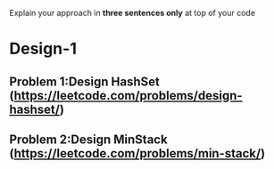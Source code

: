 Explain your approach in **three sentences only** at top of your code

# Design-1

## Problem 1:Design HashSet (https://leetcode.com/problems/design-hashset/)

## Problem 2:Design MinStack (https://leetcode.com/problems/min-stack/)

